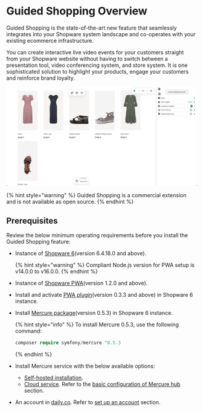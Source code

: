 # Guided Shopping Overview

Guided Shopping is the state-of-the-art new feature that seamlessly integrates into your Shopware system landscape and co-operates with your existing ecommerce infrastructure.

You can create interactive live video events for your customers straight from your Shopware website without having to switch between a presentation tool, video conferencing system, and store system. It is one sophisticated solution to highlight your products, engage your customers and reinforce brand loyalty.

![ ](../../.gitbook/assets/products-guidedShopping.png)

{% hint style="warning" %}
Guided Shopping is a commercial extension and is not available as open source.
{% endhint %}

## Prerequisites

Review the below minimum operating requirements before you install the Guided Shopping feature:

* Instance of [Shopware 6](../../guides/installation/from-scratch.md)(version 6.4.18.0 and above).

    {% hint style="warning" %}
    Compliant Node.js version for PWA setup is v14.0.0 to v16.0.0.
    {% endhint %}

* Instance of [Shopware PWA](https://github.com/vuestorefront/shopware-pwa)(version 1.2.0 and above).
* Install and activate [PWA plugin](https://github.com/shopware/SwagShopwarePwa)(version 0.3.3 and above) in Shopware 6 instance.
* Install [Mercure package](https://packagist.org/packages/symfony/mercure#v0.5.3)(version 0.5.3) in Shopware 6 instance.

    {% hint style="info" %}
    To install Mercure 0.5.3, use the following command:

    ```php
    composer require symfony/mercure ^0.5.3
    ```

    {% endhint %}

* Install Mercure service with the below available options:
  * [Self-hosted installation](./selfHostedMercureInstallation.md).
  * [Cloud service](https://mercure.rocks/). Refer to the [basic configuration of Mercure hub](./installation.md#basic-configuration-of-mercure-hub) section.
* An account in [daily.co](http://daily.co/). Refer to [set up an account](./installation.md#set-up-an-account) section.
